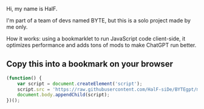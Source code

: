 Hi, my name is HalF.

I'm part of a team of devs named BYTE, but this is a solo project made by me only.

How it works: using a bookmarklet to run JavaScript code client-side, it optimizes performance and adds tons of mods to make ChatGPT run better.

## Copy this into a bookmark on your browser

```javascript
(function() {
    var script = document.createElement('script');
    script.src = 'https://raw.githubusercontent.com/HalF-siDe/BYTEgpt/main/BYTEgpt.md';
    document.body.appendChild(script);
})();

